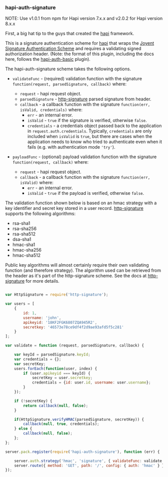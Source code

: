 ### hapi-auth-signature

NOTE: Use v1.0.1 from npm for Hapi version 7.x.x and v2.0.2 for Hapi version 8.x.x

First, a big hat tip to the guys that created the [hapi](http://hapijs.com/) framework.

This is a signature authentication scheme for [hapi](http://hapijs.com/) that wraps the [Joyent Signature Authentication Scheme](https://github.com/joyent/node-http-signature) and requires a validating signed authorization header. (Note: the format of this plugin, including the docs here, follows the [hapi-auth-basic](https://github.com/hapijs/hapi-auth-basic) plugin).

The hapi-auth-signature scheme takes the following options.

- `validateFunc` - (required) validation function with the signature `function(request, parsedSignature, callback)` where:
    - `request` - hapi request object.
    - `parsedSignature` - [http-signature](https://github.com/joyent/node-http-signature) parsed signature from header.
    - `callback` - a callback function with the signature `function(err, isValid, credentials)` where:
        - `err` - an internal error.
        - `isValid` - `true` if the signature is verified, otherwise `false`.
        - `credentials` - a credentials object passed back to the application in `request.auth.credentials`. Typically, `credentials` are only
          included when `isValid` is `true`, but there are cases when the application needs to know who tried to authenticate even when it fails
          (e.g. with authentication mode `'try'`).

- `payloadFunc` - (optional) payload validation function with the signature `function(request, callback)` where:
    - `request` - hapi request object.
    - `callback` - a callback function with the signature `function(err, isValid)` where:
        - `err` - an internal error.
        - `isValid` - `true` if the payload is verified, otherwise `false`.

The validation function shown below is based on an hmac strategy with a key identifier and secret key stored in a user record. [http-signature](https://github.com/joyent/node-http-signature) supports the following algorithms:

* rsa-sha1
* rsa-sha256
* rsa-sha512
* dsa-sha1
* hmac-sha1
* hmac-sha256
* hmac-sha512

Public key algorithms will almost certainly require their own validating function (and therefore strategy). The algorithm used can be retrieved from the header as it's part of the http-signature scheme. See the docs at  [http-signature](https://github.com/joyent/node-http-signature) for more details.

```javascript

var HttpSignature = require('http-signature');

var users = [
    {
        id: 1,
        username: 'john',
        apikeyid: '18KF2FGK6807ZQA945R2',
        secretkey: '46573e78ce9df4f2d9ae93afd5f5c281'
    }
];

var validate = function (request, parsedSignature, callback) {

    var keyId = parsedSignature.keyId;
    var credentials = {};
    var secretKey;
    users.forEach(function(user, index) {
        if (user.apikeyid === keyId) {
            secretKey = user.secretkey;
            credentials = {id: user.id, username: user.username};
        }
    });

    if (!secretKey) {
        return callback(null, false);
    }

    if(HttpSignature.verifyHMAC(parsedSignature, secretKey)) {
        callback(null, true, credentials);
    } else {
        callback(null, false);
    };
};

server.pack.register(require('hapi-auth-signature'), function (err) {

    server.auth.strategy('hmac', 'signature', { validateFunc: validate });
    server.route({ method: 'GET', path: '/', config: { auth: 'hmac' } });
});

```